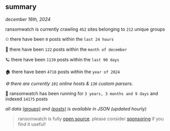 
## summary
_december 16th, 2024_

ransomwatch is currently crawling `452` sites belonging to `212` unique groups

⏲ there have been `0` posts within the `last 24 hours`

🦈 there have been `122` posts within the `month of december`

🪐 there have been `1139` posts within the `last 90 days`

🏚 there have been `4718` posts within the `year of 2024`

_⚙️ there are currently `101` online hosts & `136` custom parsers._

🦕 ransomwatch has been running for `3 years, 3 months and 9 days` and indexed `14175` posts

_all data  [(groups)](http://ransomwhat.telemetry.ltd/groups) and [(posts)](http://ransomwhat.telemetry.ltd/posts) is available in JSON (updated hourly)_

> ransomwatch is fully [open source](https://github.com/joshhighet/ransomwatch#ransomwatch--). please consider [sponsoring](https://github.com/sponsors/joshhighet) if you find it useful!
